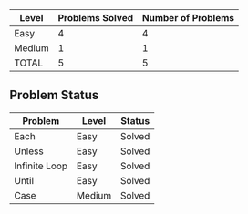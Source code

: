 |Level|Problems Solved|Number of Problems|
|-----|---------------|------------------|
|Easy|4|4|
|Medium|1|1|
|TOTAL|5|5|

Problem Status
---
|Problem|Level|Status|
|-------|-----|------|
|Each|Easy|Solved|
|Unless|Easy|Solved|
|Infinite Loop|Easy|Solved|
|Until|Easy|Solved|
|Case|Medium|Solved|
